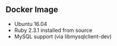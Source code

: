 ## Docker Image
+ Ubuntu 16.04
+ Ruby 2.3.1 installed from source
+ MySQL support (via libmysqlclient-dev)

